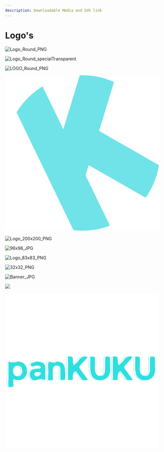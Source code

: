 ```yaml
---
description: Downloadable Media and SVG link
---
```


# Logo's



![Logo\_Round\_PNG](../../../.gitbook/assets/KUKU\_LOGO.png)

![Logo\_Round\_specialTransparent](../../../.gitbook/assets/SPECIAL\_TRANSPARENT.png)

![LOGO\_Round\_PNG](../../../.gitbook/assets/Official\_Logo\_Round.png)

![LOGO\_Round\_SVG](../../../.gitbook/assets/SVG.svg)

![Logo\_200x200\_PNG](../../../.gitbook/assets/Official\_Logo\_Round\_200x200.png)

![96x96\_JPG](<../../../.gitbook/assets/KUKU\_LOGO (1).png>)

![Logo\_83x83\_PNG](../../../.gitbook/assets/official\_logo\_round\_83x83.png)

![32x32\_PNG](../../../.gitbook/assets/\_LOGO\_KUKU\_32x32\_PNG.png)

![Banner\_JPG](../../../.gitbook/assets/banner\_kuku.jpg)

![](../../../.gitbook/assets/KUKUSHOP\_TRANSPARENT\_500x500\_PNG.png)

![](../../../.gitbook/assets/panKUKU-removebg-500x500.png)
